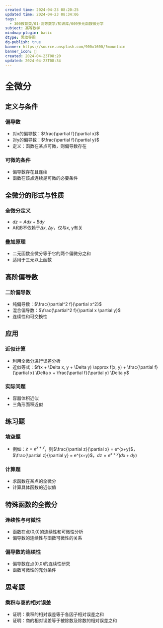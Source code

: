 ```yaml
---
created time: 2024-04-23 08:20:25
updated time: 2024-04-23 08:34:06
tags:
  - 300教育类/01-高等数学/知识库/009多元函数微分学
subject: 高等数学
mindmap-plugin: basic
dtype: 思维导图
dg-publish: true
banner: https://source.unsplash.com/900x1600/?mountain
banner_icon: 👾
created: 2024-04-23T08:20
updated: 2024-04-23T08:34
---
```


# 全微分

## 定义与条件

### **偏导数**
- 对x的偏导数：$\frac{\partial f}{\partial x}$
- 对y的偏导数：$\frac{\partial f}{\partial y}$
- 定义：函数在某点可微，则偏导数存在

### **可微的条件**
- 偏导数存在且连续
- 函数在该点连续是可微的必要条件

## 全微分的形式与性质

### **全微分定义**
- $dz = A dx + B dy$
- A和B不依赖于$\Delta x$, $\Delta y$，仅与x, y有关

### **叠加原理**
- 二元函数全微分等于它的两个偏微分之和
- 适用于三元以上函数

## 高阶偏导数

### **二阶偏导数**
- 纯偏导数：$\frac{\partial^2 f}{\partial x^2}$
- 混合偏导数：$\frac{\partial^2 f}{\partial x \partial y}$
- 连续性和可交换性

## 应用

### **近似计算**
- 利用全微分进行误差分析
- 近似等式：$f(x + \Delta x, y + \Delta y) \approx f(x, y) + \frac{\partial f}{\partial x} \Delta x + \frac{\partial f}{\partial y} \Delta y$

### **实际问题**
- 容器体积近似
- 三角形面积近似

## 练习题

### **填空题**
- 例如：$z = e^{x+y}$，则$\frac{\partial z}{\partial x} = e^{x+y}$，$\frac{\partial z}{\partial y} = e^{x+y}$，$dz = e^{x+y}(dx + dy)$

### **计算题**
- 求函数在某点的全微分
- 计算具体函数的近似值

## 特殊函数的全微分

### **连续性与可微性**
- 函数在点(0,0)的连续性和可微性分析
- 偏导数的连续性与函数可微性的关系

### **偏导数的连续性**
- 偏导数在点(0,0)的连续性研究
- 函数可微性的充分条件

## 思考题

### **乘积与商的相对误差**
- 证明：乘积的相对误差等于各因子相对误差之和
- 证明：商的相对误差等于被除数及除数的相对误差之和